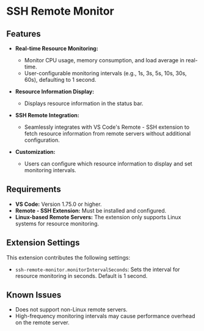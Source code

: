 # SSH Remote Monitor

## Features

- **Real-time Resource Monitoring:**

  - Monitor CPU usage, memory consumption, and load average in real-time.
  - User-configurable monitoring intervals (e.g., 1s, 3s, 5s, 10s, 30s, 60s), defaulting to 1 second.

- **Resource Information Display:**

  - Displays resource information in the status bar.

- **SSH Remote Integration:**

  - Seamlessly integrates with VS Code's Remote - SSH extension to fetch resource information from remote servers without additional configuration.

- **Customization:**
  - Users can configure which resource information to display and set monitoring intervals.

## Requirements

- **VS Code:** Version 1.75.0 or higher.
- **Remote - SSH Extension:** Must be installed and configured.
- **Linux-based Remote Servers:** The extension only supports Linux systems for resource monitoring.

## Extension Settings

This extension contributes the following settings:

- `ssh-remote-monitor.monitorIntervalSeconds`: Sets the interval for resource monitoring in seconds. Default is 1 second.

## Known Issues

- Does not support non-Linux remote servers.
- High-frequency monitoring intervals may cause performance overhead on the remote server.
